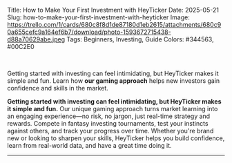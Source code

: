 Title: How to Make Your First Investment with HeyTicker
Date: 2025-05-21
Slug: how-to-make-your-first-investment-with-heyticker
Image: https://trello.com/1/cards/680c8f8d1de87180d1eb2615/attachments/680c90a655cefc9a164ef6b7/download/photo-1593672715438-d88a70629abe.jpeg
Tags: Beginners, Investing, Guide
Colors: #344563, #00C2E0

‌

Getting started with investing can feel intimidating, but HeyTicker makes it simple and fun. Learn how **our gaming approach** helps new investors gain confidence and skills in the market.

**Getting started with investing can feel intimidating, but HeyTicker makes it simple and fun.** Our unique gaming approach turns market learning into an engaging experience—no risk, no jargon, just real-time strategy and rewards. Compete in fantasy investing tournaments, test your instincts against others, and track your progress over time. Whether you're brand new or looking to sharpen your skills, HeyTicker helps you build confidence, learn from real-world data, and have a great time doing it.

---